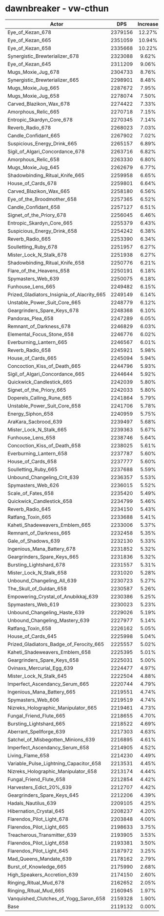 # dawnbreaker - vw-cthun
| Actor | DPS | Increase |
|---|:---:|:---:|
|Eye_of_Kezan_678|2379156|12.27%|
|Eye_of_Kezan_665|2351059|10.94%|
|Eye_of_Kezan_658|2335668|10.22%|
|Synergistic_Brewterializer_678|2323088|9.62%|
|Eye_of_Kezan_645|2311209|9.06%|
|Mugs_Moxie_Jug_678|2304733|8.76%|
|Synergistic_Brewterializer_665|2298901|8.48%|
|Mugs_Moxie_Jug_665|2287672|7.95%|
|Mugs_Moxie_Jug_658|2278074|7.50%|
|Carved_Blazikon_Wax_678|2274422|7.33%|
|Amorphous_Relic_665|2270718|7.15%|
|Entropic_Skardyn_Core_678|2270345|7.14%|
|Reverb_Radio_678|2268023|7.03%|
|Candle_Confidant_665|2267902|7.02%|
|Suspicious_Energy_Drink_665|2265157|6.89%|
|Sigil_of_Algari_Concordance_678|2263716|6.82%|
|Amorphous_Relic_658|2263330|6.80%|
|Mugs_Moxie_Jug_645|2262679|6.77%|
|Shadowbinding_Ritual_Knife_665|2259958|6.65%|
|House_of_Cards_678|2259801|6.64%|
|Carved_Blazikon_Wax_665|2258180|6.56%|
|Eye_of_the_Broodmother_658|2257365|6.52%|
|Candle_Confidant_658|2257127|6.51%|
|Signet_of_the_Priory_678|2256045|6.46%|
|Entropic_Skardyn_Core_665|2255379|6.43%|
|Suspicious_Energy_Drink_658|2254242|6.38%|
|Reverb_Radio_665|2253390|6.34%|
|Soulletting_Ruby_678|2251957|6.27%|
|Mister_Lock_N_Stalk_678|2251938|6.27%|
|Shadowbinding_Ritual_Knife_658|2250776|6.21%|
|Flare_of_the_Heavens_658|2250191|6.18%|
|Spymasters_Web_639|2250075|6.18%|
|Funhouse_Lens_665|2249482|6.15%|
|Prized_Gladiators_Insignia_of_Alacrity_665|2249149|6.14%|
|Unstable_Power_Suit_Core_665|2248779|6.12%|
|Geargrinders_Spare_Keys_678|2248368|6.10%|
|Pandoras_Plea_658|2247289|6.05%|
|Remnant_of_Darkness_678|2246829|6.03%|
|Elemental_Focus_Stone_658|2246776|6.02%|
|Everburning_Lantern_665|2246567|6.01%|
|Reverb_Radio_658|2245921|5.98%|
|House_of_Cards_665|2245094|5.94%|
|Concoction_Kiss_of_Death_665|2244796|5.93%|
|Sigil_of_Algari_Concordance_665|2244644|5.92%|
|Quickwick_Candlestick_665|2242039|5.80%|
|Signet_of_the_Priory_665|2242033|5.80%|
|Doperels_Calling_Rune_665|2241864|5.79%|
|Unstable_Power_Suit_Core_658|2241706|5.78%|
|Energy_Siphon_658|2240959|5.75%|
|AraKara_Sacbrood_639|2239497|5.68%|
|Mister_Lock_N_Stalk_665|2239363|5.67%|
|Funhouse_Lens_658|2238746|5.64%|
|Concoction_Kiss_of_Death_658|2238025|5.61%|
|Everburning_Lantern_658|2237787|5.60%|
|House_of_Cards_658|2237777|5.60%|
|Soulletting_Ruby_665|2237688|5.59%|
|Unbound_Changeling_Crit_639|2236357|5.53%|
|Spymasters_Web_626|2236015|5.52%|
|Scale_of_Fates_658|2235420|5.49%|
|Quickwick_Candlestick_658|2234799|5.46%|
|Reverb_Radio_645|2234150|5.43%|
|Ratfang_Toxin_665|2233688|5.41%|
|Kaheti_Shadeweavers_Emblem_665|2233006|5.37%|
|Remnant_of_Darkness_665|2232458|5.35%|
|Gale_of_Shadows_639|2232130|5.33%|
|Ingenious_Mana_Battery_678|2231852|5.32%|
|Geargrinders_Spare_Keys_665|2231836|5.32%|
|Bursting_Lightshard_678|2231557|5.31%|
|Mister_Lock_N_Stalk_658|2231020|5.28%|
|Unbound_Changeling_All_639|2230723|5.27%|
|The_Skull_of_Guldan_658|2230587|5.26%|
|Empowering_Crystal_of_Anubikkaj_639|2230386|5.25%|
|Spymasters_Web_619|2230023|5.23%|
|Unbound_Changeling_Haste_639|2229026|5.19%|
|Unbound_Changeling_Mastery_639|2227977|5.14%|
|Ratfang_Toxin_658|2226162|5.05%|
|House_of_Cards_645|2225998|5.04%|
|Prized_Gladiators_Badge_of_Ferocity_665|2225557|5.02%|
|Kaheti_Shadeweavers_Emblem_658|2225395|5.01%|
|Geargrinders_Spare_Keys_658|2225031|5.00%|
|Ovinaxs_Mercurial_Egg_639|2224477|4.97%|
|Mister_Lock_N_Stalk_645|2222504|4.88%|
|Imperfect_Ascendancy_Serum_665|2220744|4.79%|
|Ingenious_Mana_Battery_665|2219551|4.74%|
|Spymasters_Web_606|2219519|4.74%|
|Nizreks_Holographic_Manipulator_665|2219461|4.73%|
|Fungal_Friend_Flute_665|2218655|4.70%|
|Bursting_Lightshard_665|2218522|4.69%|
|Aberrant_Spellforge_639|2217303|4.63%|
|Satchel_of_Misbegotten_Minions_639|2216895|4.61%|
|Imperfect_Ascendancy_Serum_658|2214905|4.52%|
|Living_Flame_658|2214230|4.49%|
|Variable_Pulse_Lightning_Capacitor_658|2213531|4.45%|
|Nizreks_Holographic_Manipulator_658|2213174|4.44%|
|Fungal_Friend_Flute_658|2212854|4.42%|
|Harvesters_Edict_20%_639|2212707|4.42%|
|Geargrinders_Spare_Keys_645|2212206|4.39%|
|Hadals_Nautilus_639|2209105|4.25%|
|Hibernation_Crystal_645|2208237|4.20%|
|Flarendos_Pilot_Light_678|2203848|4.00%|
|Flarendos_Pilot_Light_665|2198633|3.75%|
|Treacherous_Transmitter_639|2193905|3.53%|
|Flarendos_Pilot_Light_658|2193381|3.50%|
|Flarendos_Pilot_Light_645|2187972|3.25%|
|Mad_Queens_Mandate_639|2178162|2.79%|
|Burst_of_Knowledge_665|2175990|2.68%|
|High_Speakers_Accretion_639|2174150|2.60%|
|Ringing_Ritual_Mud_678|2162652|2.05%|
|Ringing_Ritual_Mud_665|2160945|1.97%|
|Vanquished_Clutches_of_Yogg_Saron_658|2159328|1.90%|
|Base|2119132|0.00%|
